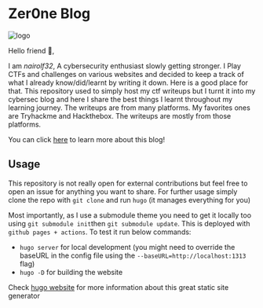 # Zer0ne Blog

![logo](static/pictures/dark_logo.png "credits: this logo is inspired from Genegoldstein's work for izzy deluxe in the living tombstone's hunter song")

Hello friend 🤖,

I am *nairolf32*, A cybersecurity enthusiast slowly getting stronger. I Play CTFs and challenges on various websites and decided to keep a track of what I already know/did/learnt by writing it down. Here is a good place for that. This repository used to simply host my ctf writeups but I turnt it into my cybersec blog and here I share the best things I learnt throughout my learning journey. The writeups are from many platforms. My favorites ones are Tryhackme and Hackthebox. The writeups are mostly from those platforms.

You can click [here](http://zer0ne-hub.github.io/zer0ne-blog/about/) to learn more about this blog!

## Usage

This repository is not really open for external contributions but feel free to open an issue for anything you want to share. For further usage simply clone the repo with `git clone` and run `hugo` (it manages everything for you)

Most importantly, as I use a submodule theme you need to get it locally too using `git submodule init`then `git submodule update`. This is deployed with `github pages + actions`. To test it run below commands:

- `hugo server` for local development (you might need to override the baseURL in the config file
using the `--baseURL=http://localhost:1313` flag)
- `hugo -D` for building the website

Check [hugo website](https://gohugo.io/) for more information about this great static site generator
